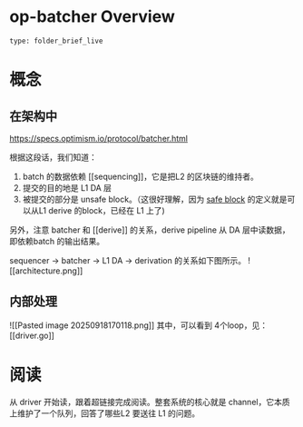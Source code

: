 # op-batcher Overview
 
```ccard
type: folder_brief_live
```
 

# 概念
## 在架构中
https://specs.optimism.io/protocol/batcher.html

根据这段话，我们知道：
1. batch 的数据依赖 [[sequencing]]，它是把L2 的区块链的维持者。
2. 提交的目的地是 L1 DA 层
3. 被提交的部分是 unsafe block。（这很好理解，因为 [safe block](https://specs.optimism.io/glossary.html?highlight=unsafe#safe-l2-block) 的定义就是可以从L1 derive 的block，已经在 L1 上了) 

另外，注意 batcher 和 [[derive]] 的关系，derive pipeline 从 DA 层中读数据，即依赖batch 的输出结果。

sequencer -> batcher -> L1 DA -> derivation 的关系如下图所示。
![[architecture.png]]


## 内部处理
  
![[Pasted image 20250918170118.png]]
其中，可以看到 4个loop，见：[[driver.go]]

# 阅读

从 driver 开始读，跟着超链接完成阅读。整套系统的核心就是 channel，它本质上维护了一个队列，回答了哪些L2 要送往 L1 的问题。



